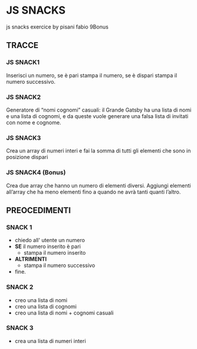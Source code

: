 # JS SNACKS
js snacks exercice by pisani fabio
9Bonus

## TRACCE

### JS SNACK1
Inserisci un numero, se è pari stampa il numero, se è dispari stampa il numero successivo.
### JS SNACK2
Generatore di “nomi cognomi” casuali: il Grande Gatsby ha una lista di nomi e una lista di cognomi, e da queste vuole generare una falsa lista di invitati con nome e cognome.
### JS SNACK3
Crea un array di numeri interi e fai la somma di tutti gli elementi che sono in posizione dispari
### JS SNACK4 (Bonus)
 Crea due array che hanno un numero di elementi diversi.  Aggiungi elementi all’array che ha meno elementi fino a quando ne avrà tanti quanti l’altro.

## PREOCEDIMENTI

### SNACK 1

- chiedo all' utente un numero
- **SE** il numero inserito è pari
  - stampa il numero inserito
- **ALTRIMENTI**
    - stampa il numero successivo
- fine.


### SNACK 2

- creo una lista di nomi
- creo una lista di cognomi
- creo una lista di nomi + cognomi casuali


### SNACK 3
- crea una lista di numeri interi

